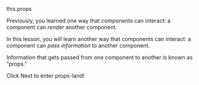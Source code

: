 this.props

Previously, you learned one way that components can interact: a component can _render_ another component.

In this lesson, you will learn another way that components can interact: a component can _pass information_ to another component.

Information that gets passed from one component to another is known as “props.”

Click Next to enter props-land!
